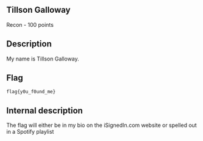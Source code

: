 ## Tillson Galloway
Recon - 100 points

Description
------------
My name is Tillson Galloway.


Flag
------------

`flag{y0u_f0und_me}`


Internal description
------------
The flag will either be in my bio on the iSignedIn.com website or spelled out in a Spotify playlist
